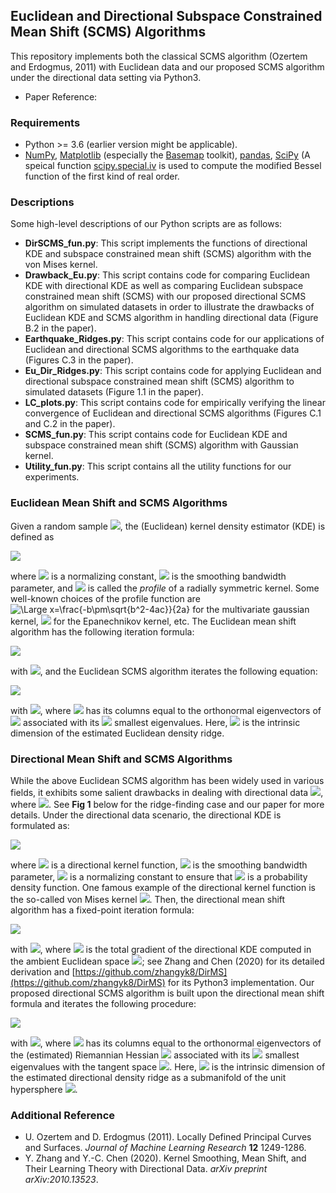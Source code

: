 ## Euclidean and Directional Subspace Constrained Mean Shift (SCMS) Algorithms
This repository implements both the classical SCMS algorithm (Ozertem and Erdogmus, 2011) with Euclidean data and our proposed SCMS algorithm under the directional data setting via Python3.

- Paper Reference: 

### Requirements

- Python >= 3.6 (earlier version might be applicable).
- [NumPy](http://www.numpy.org/), [Matplotlib](https://matplotlib.org/) (especially the [Basemap](https://matplotlib.org/basemap/) toolkit), [pandas](https://pandas.pydata.org/), [SciPy](https://www.scipy.org/) (A speical function [scipy.special.iv](https://docs.scipy.org/doc/scipy/reference/generated/scipy.special.iv.html#scipy.special.iv) is used to compute the modified Bessel function of the first kind of real order.

### Descriptions

Some high-level descriptions of our Python scripts are as follows:

- **DirSCMS_fun.py**: This script implements the functions of directional KDE and subspace constrained mean shift (SCMS) algorithm with the von Mises kernel.
- **Drawback_Eu.py**: This script contains code for comparing Euclidean KDE with directional KDE as well as comparing Euclidean subspace constrained mean shift (SCMS) with our proposed directional SCMS algorithm on simulated datasets in order to illustrate the drawbacks of Euclidean KDE and SCMS algorithm in handling directional data (Figure B.2 in the paper).
- **Earthquake_Ridges.py**: This script contains code for our applications of Euclidean and directional SCMS algorithms to the earthquake data (Figures C.3 in the paper).
- **Eu_Dir_Ridges.py**: This script contains code for applying Euclidean and directional subspace constrained mean shift (SCMS) algorithm to simulated datasets (Figure 1.1 in the paper).
- **LC_plots.py**: This script contains code for empirically verifying the linear convergence of Euclidean and directional SCMS algorithms (Figures C.1 and C.2 in the paper).
- **SCMS_fun.py**: This script contains code for Euclidean KDE and subspace constrained mean shift (SCMS) algorithm with Gaussian kernel.
- **Utility_fun.py**: This script contains all the utility functions for our experiments.

### Euclidean Mean Shift and SCMS Algorithms

Given a random sample <img src="https://latex.codecogs.com/svg.latex?\large&space;\left\{\mathbf{X}_1,...,\mathbf{X}_n\right\}\subset\mathbb{R}^D" />, the (Euclidean) kernel density estimator (KDE) is defined as

<img src="https://latex.codecogs.com/svg.latex?\Large&space;\widehat{p}_n(\mathbf{x})=\frac{c_{k,D}}{nh^D}\sum_{i=1}^nk\left(\left|\left|\frac{\mathbf{x}-\mathbf{X}_i}{h}\right|\right|_2^2\right)," />

where 
<img src="https://latex.codecogs.com/svg.latex?\large&space;c_{K,D}" /> is a normalizing constant, <img src="https://latex.codecogs.com/svg.latex?\large&space;h" /> is the smoothing bandwidth parameter, and <img src="https://latex.codecogs.com/svg.latex?\large&space;k:[0,\infty)\to[0,\infty)" /> is called the _profile_ of a radially symmetric kernel. Some well-known choices of the profile function are <img src="https://latex.codecogs.com/svg.latex?\large&space;k(x)=\exp(-x/2)" title="\Large x=\frac{-b\pm\sqrt{b^2-4ac}}{2a}" /> for the multivariate gaussian kernel, <img src="https://latex.codecogs.com/svg.latex?\large&space;k(x)=(1-x)\cdot\mathbf{1}_{[0,1]}(x)" /> for the Epanechnikov kernel, etc. The Euclidean mean shift algorithm has the following iteration formula:

<img src="https://latex.codecogs.com/svg.latex?\Large&space;\widehat{\mathbf{x}}^{(t+1)}\gets\frac{\sum_{i=1}^n\mathbf{X}_{i}k'\left(\left|\left|\frac{\widehat{\mathbf{x}}^{(t)}-\mathbf{X}_i}{h}\right|\right|_2^2\right)}{\sum_{i=1}^nk'\left(\left|\left|\frac{\widehat{\mathbf{x}}^{(t)}-\mathbf{X}_i}{h}\right|\right|_2^2\right)}" />

with <img src="https://latex.codecogs.com/svg.latex?\large&space;t=0,1,..." />, and the Euclidean SCMS algorithm iterates the following equation:

<img src="https://latex.codecogs.com/svg.latex?\large&space;\widehat{\mathbf{x}}^{(t+1)}\gets\widehat{\mathbf{x}}^{(t)}+\widehat{V}_d(\widehat{\mathbf{x}}^{(t)})\widehat{V}_d(\widehat{\mathbf{x}}^{(t)})^T\left[\frac{\sum_{i=1}^n\mathbf{X}_{i}k'\left(\left|\left|\frac{\widehat{\mathbf{x}}^{(t)}-\mathbf{X}_i}{h}\right|\right|_2^2\right)}{\sum_{i=1}^nk'\left(\left|\left|\frac{\widehat{\mathbf{x}}^{(t)}-\mathbf{X}_i}{h}\right|\right|_2^2\right)}-\widehat{\mathbf{x}}^{(t)}\right]" />

with <img src="https://latex.codecogs.com/svg.latex?\large&space;t=0,1,..." />, where <img src="https://latex.codecogs.com/svg.latex?\large&space;\widehat{V}_d(\mathbf{x})=[\widehat{\mathbf{v}}_{d+1}(\mathbf{x}),...,\widehat{\mathbf{v}}_D(\mathbf{x})]" /> has its columns equal to the orthonormal eigenvectors of <img src="https://latex.codecogs.com/svg.latex?\large&space;\nabla\nabla\widehat{p}_n(\mathbf{x})" /> associated with its <img src="https://latex.codecogs.com/svg.latex?\large&space;D-d" /> smallest eigenvalues. Here, <img src="https://latex.codecogs.com/svg.latex?\large&space;d" /> is the intrinsic dimension of the estimated Euclidean density ridge.

### Directional Mean Shift and SCMS Algorithms

While the above Euclidean SCMS algorithm has been widely used in various fields, it exhibits some salient drawbacks in dealing with directional data <img src="https://latex.codecogs.com/svg.latex?\large&space;\left\{\mathbf{X}_1,...,\mathbf{X}_n\right\}\subset\Omega_q" />, where <img src="https://latex.codecogs.com/svg.latex?\large&space;\Omega_q=\left\{\mathbf{x}\in\mathbb{R}^{q+1}:||\mathbf{x}||_2=1\right\}\subset\mathbb{R}^{q+1}" />. See **Fig 1** below for the ridge-finding case and our paper for more details. Under the directional data scenario, the directional KDE is formulated as:

<img src="https://latex.codecogs.com/svg.latex?\Large&space;\widehat{f}_h(\mathbf{x})=\frac{c_{h,q}(L)}{n}\sum_{i=1}^nL\left(\frac{1-\mathbf{x}^T\mathbf{X}_i}{h^2}\right)," />

where <img src="https://latex.codecogs.com/svg.latex?\large&space;L" /> is a directional kernel function, <img src="https://latex.codecogs.com/svg.latex?\large&space;h" /> is the smoothing bandwidth parameter, <img src="https://latex.codecogs.com/svg.latex?\large&space;c_{h,q}\asymp\,h^{-q}" /> is a normalizing constant to ensure that <img src="https://latex.codecogs.com/svg.latex?\large&space;\widehat{f}_h" /> is a probability density function. One famous example of the directional kernel function is the so-called von Mises kernel <img src="https://latex.codecogs.com/svg.latex?\large&space;L(r)=e^{-r}" />. Then, the directional mean shift algorithm has a fixed-point iteration formula:

<img src="https://latex.codecogs.com/svg.latex?\Large&space;\widehat{\underline{\mathbf{x}}}^{(t+1)}=-\frac{\sum_{i=1}^n\mathbf{X}_i\,L'\left(\frac{1-\mathbf{X}_i^T\widehat{\underline{\mathbf{x}}}^{(t)}}{h^2}\right)}{\left|\left|\sum_{i=1}^n\mathbf{X}_i\,L'\left(\frac{1-\mathbf{X}_i^T\widehat{\underline{\mathbf{x}}}^{(t)}}{h^2}\right)\right|\right|_2}=\frac{\nabla\widehat{f}_h(\widehat{\underline{\mathbf{x}}}^{(t)})}{\left|\left|\nabla\widehat{f}_h(\widehat{\underline{\mathbf{x}}}^{(t)})\right|\right|_2}" />

with <img src="https://latex.codecogs.com/svg.latex?\large&space;t=0,1,..." />, where <img src="https://latex.codecogs.com/svg.latex?\large&space;\nabla\widehat{f}_h" /> is the total gradient of the directional KDE computed in the ambient Euclidean space  <img src="https://latex.codecogs.com/svg.latex?\large&space;\mathbb{R}^{q+1}" />; see Zhang and Chen (2020) for its detailed derivation and [https://github.com/zhangyk8/DirMS](https://github.com/zhangyk8/DirMS) for its Python3 implementation. Our proposed directional SCMS algorithm is built upon the directional mean shift formula and iterates the following procedure:

<img src="https://latex.codecogs.com/svg.latex?\large&space;\underline{\widehat{\mathbf{x}}}^{(t+1)}\gets\underline{\widehat{\mathbf{x}}}^{(t)}+\underline{\widehat{V}}_d(\underline{\widehat{\mathbf{x}}}^{(t)})\underline{\widehat{V}}_d(\underline{\widehat{\mathbf{x}}}^{(t)})^T\cdot\frac{\sum_{i=1}^n\mathbf{X}_i\,L'\left(\frac{1-\mathbf{X}_i^T\widehat{\underline{\mathbf{x}}}^{(t)}}{h^2}\right)}{\left|\left|\sum_{i=1}^n\mathbf{X}_i\,L'\left(\frac{1-\mathbf{X}_i^T\widehat{\underline{\mathbf{x}}}^{(t)}}{h^2}\right)\right|\right|_2}\quad\quad\text{and}\quad\quad\underline{\widehat{\mathbf{x}}}^{(t+1)}\gets\frac{\underline{\widehat{\mathbf{x}}}^{(t+1)}}{\left|\left|\underline{\widehat{\mathbf{x}}}^{(t+1)}\right|\right|_2}" />

with <img src="https://latex.codecogs.com/svg.latex?\large&space;t=0,1,..." />, where <img src="https://latex.codecogs.com/svg.latex?\large&space;\underline{\widehat{V}}_d(\mathbf{x})=[\underline{\widehat{\mathbf{v}}}_{d+1}(\mathbf{x}),...,\underline{\widehat{\mathbf{v}}}_{q+1}(\mathbf{x})]" /> has its columns equal to the orthonormal eigenvectors of the (estimated) Riemannian Hessian <img src="https://latex.codecogs.com/svg.latex?\large&space;\mathcal{H}\widehat{f}_h(\mathbf{x})" /> associated with its <img src="https://latex.codecogs.com/svg.latex?\large&space;q-d" /> smallest eigenvalues with the tangent space <img src="https://latex.codecogs.com/svg.latex?\large&space;T_{\mathbf{x}}" />. Here, <img src="https://latex.codecogs.com/svg.latex?\large&space;d" /> is the intrinsic dimension of the estimated directional density ridge as a submanifold of the unit hypersphere <img src="https://latex.codecogs.com/svg.latex?\large&space;\Omega_q\subset\mathbb{R}^{q+1}" />.



### Additional Reference
- U. Ozertem and D. Erdogmus (2011). Locally Defined Principal Curves and Surfaces. _Journal of Machine Learning Research_ **12** 1249-1286.
- Y. Zhang and Y.-C. Chen (2020). Kernel Smoothing, Mean Shift, and Their Learning Theory with Directional Data. _arXiv preprint arXiv:2010.13523_.
